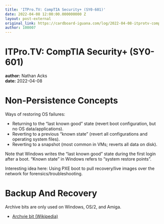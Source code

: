 ```yaml
---
title: 'ITPro.TV: CompTIA Security+ (SY0-601)'
date: 2022-04-08 12:00:00.000000000 Z
layout: post-external
original_link: https://cardboard-iguana.com/log/2022-04-08-itprotv-comptia-security-plus.html
author: 100007
---
```


# ITPro.TV: CompTIA Security+ (SY0-601)

**author:** Nathan Acks  
**date:** 2022-04-08

# Non-Persistence Concepts

Ways of restoring OS failures:

- Returning to the “last known good” state (revert boot configuration, but no OS data/applications).
- Reverting to a previous “known state” (revert all configurations and operating system files).
- Reverting to a snapshot (most common in VMs; reverts all data on disk).

Note that Windows writes the “last known good” state during the first login after a boot. “Known state” in Windows refers to “system restore points”.

Interesting idea here: Using PXE boot to pull recovery/live images over the network for forensics/troubleshooting.

# Backup And Recovery

Archive bits are only used on Windows, OS/2, and Amiga.

- [Archvie bit (Wikipedia)](https://en.wikipedia.org/wiki/Archive_bit)

